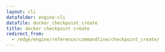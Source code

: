```yaml
---
layout: cli
datafolder: engine-cli
datafile: docker_checkpoint_create
title: docker checkpoint create
redirect_from:
  - /edge/engine/reference/commandline/checkpoint_create/
---
```

<!--
This page is automatically generated from Docker's source code. If you want to
suggest a change to the text that appears here, open a ticket or pull request
in the source repository on GitHub:

https://github.com/docker/cli
-->
